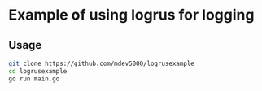 
# Example of using logrus for logging

## Usage

```bash
git clone https://github.com/mdev5000/logrusexample
cd logrusexample
go run main.go
```